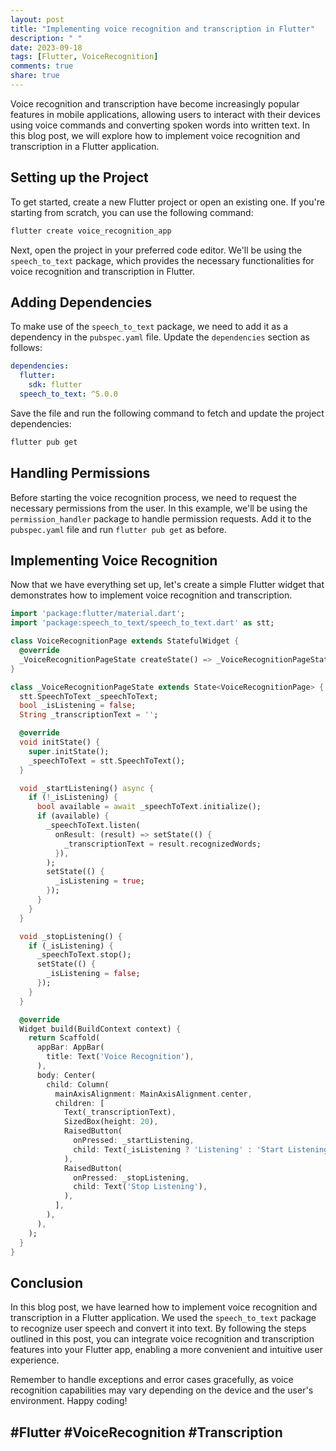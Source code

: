 ```yaml
---
layout: post
title: "Implementing voice recognition and transcription in Flutter"
description: " "
date: 2023-09-18
tags: [Flutter, VoiceRecognition]
comments: true
share: true
---
```


Voice recognition and transcription have become increasingly popular features in mobile applications, allowing users to interact with their devices using voice commands and converting spoken words into written text. In this blog post, we will explore how to implement voice recognition and transcription in a Flutter application.

## Setting up the Project

To get started, create a new Flutter project or open an existing one. If you're starting from scratch, you can use the following command:

```bash
flutter create voice_recognition_app
```

Next, open the project in your preferred code editor. We'll be using the `speech_to_text` package, which provides the necessary functionalities for voice recognition and transcription in Flutter.

## Adding Dependencies

To make use of the `speech_to_text` package, we need to add it as a dependency in the `pubspec.yaml` file. Update the `dependencies` section as follows:

```yaml
dependencies:
  flutter:
    sdk: flutter
  speech_to_text: ^5.0.0
```

Save the file and run the following command to fetch and update the project dependencies:

```bash
flutter pub get
```

## Handling Permissions

Before starting the voice recognition process, we need to request the necessary permissions from the user. In this example, we'll be using the `permission_handler` package to handle permission requests. Add it to the `pubspec.yaml` file and run `flutter pub get` as before.

## Implementing Voice Recognition

Now that we have everything set up, let's create a simple Flutter widget that demonstrates how to implement voice recognition and transcription.

```dart
import 'package:flutter/material.dart';
import 'package:speech_to_text/speech_to_text.dart' as stt;

class VoiceRecognitionPage extends StatefulWidget {
  @override
  _VoiceRecognitionPageState createState() => _VoiceRecognitionPageState();
}

class _VoiceRecognitionPageState extends State<VoiceRecognitionPage> {
  stt.SpeechToText _speechToText;
  bool _isListening = false;
  String _transcriptionText = '';

  @override
  void initState() {
    super.initState();
    _speechToText = stt.SpeechToText();
  }

  void _startListening() async {
    if (!_isListening) {
      bool available = await _speechToText.initialize();
      if (available) {
        _speechToText.listen(
          onResult: (result) => setState(() {
            _transcriptionText = result.recognizedWords;
          }),
        );
        setState(() {
          _isListening = true;
        });
      }
    }
  }

  void _stopListening() {
    if (_isListening) {
      _speechToText.stop();
      setState(() {
        _isListening = false;
      });
    }
  }

  @override
  Widget build(BuildContext context) {
    return Scaffold(
      appBar: AppBar(
        title: Text('Voice Recognition'),
      ),
      body: Center(
        child: Column(
          mainAxisAlignment: MainAxisAlignment.center,
          children: [
            Text(_transcriptionText),
            SizedBox(height: 20),
            RaisedButton(
              onPressed: _startListening,
              child: Text(_isListening ? 'Listening' : 'Start Listening'),
            ),
            RaisedButton(
              onPressed: _stopListening,
              child: Text('Stop Listening'),
            ),
          ],
        ),
      ),
    );
  }
}
```

## Conclusion

In this blog post, we have learned how to implement voice recognition and transcription in a Flutter application. We used the `speech_to_text` package to recognize user speech and convert it into text. By following the steps outlined in this post, you can integrate voice recognition and transcription features into your Flutter app, enabling a more convenient and intuitive user experience.

Remember to handle exceptions and error cases gracefully, as voice recognition capabilities may vary depending on the device and the user's environment. Happy coding!

## #Flutter #VoiceRecognition #Transcription